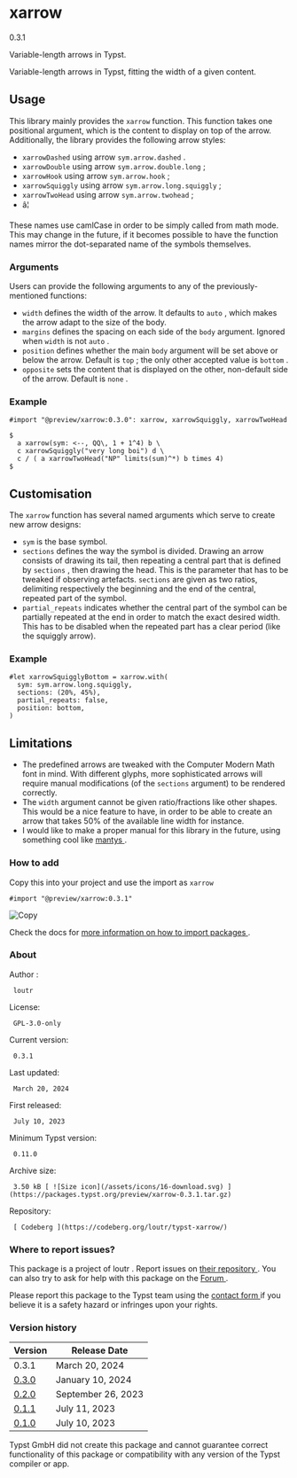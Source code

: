 #  xarrow

0.3.1

Variable-length arrows in Typst.

Variable-length arrows in Typst, fitting the width of a given content.

##  Usage

This library mainly provides the ` xarrow ` function. This function takes one
positional argument, which is the content to display on top of the arrow.
Additionally, the library provides the following arrow styles:

  * ` xarrowDashed ` using arrow ` sym.arrow.dashed ` . 
  * ` xarrowDouble ` using arrow ` sym.arrow.double.long ` ; 
  * ` xarrowHook ` using arrow ` sym.arrow.hook ` ; 
  * ` xarrowSquiggly ` using arrow ` sym.arrow.long.squiggly ` ; 
  * ` xarrowTwoHead ` using arrow ` sym.arrow.twohead ` ; 
  * â¦ 

These names use camlCase in order to be simply called from math mode. This may
change in the future, if it becomes possible to have the function names mirror
the dot-separated name of the symbols themselves.

###  Arguments

Users can provide the following arguments to any of the previously-mentioned
functions:

  * ` width ` defines the width of the arrow. It defaults to ` auto ` , which makes the arrow adapt to the size of the body. 
  * ` margins ` defines the spacing on each side of the ` body ` argument. Ignored when ` width ` is not ` auto ` . 
  * ` position ` defines whether the main ` body ` argument will be set above or below the arrow. Default is ` top ` ; the only other accepted value is ` bottom ` . 
  * ` opposite ` sets the content that is displayed on the other, non-default side of the arrow. Default is ` none ` . 

###  Example

    
    
    #import "@preview/xarrow:0.3.0": xarrow, xarrowSquiggly, xarrowTwoHead
    
    $
      a xarrow(sym: <--, QQ\, 1 + 1^4) b \
      c xarrowSquiggly("very long boi") d \
      c / ( a xarrowTwoHead("NP" limits(sum)^*) b times 4)
    $
    

##  Customisation

The ` xarrow ` function has several named arguments which serve to create new
arrow designs:

  * ` sym ` is the base symbol. 
  * ` sections ` defines the way the symbol is divided. Drawing an arrow consists of drawing its tail, then repeating a central part that is defined by ` sections ` , then drawing the head. This is the parameter that has to be tweaked if observing artefacts. ` sections ` are given as two ratios, delimiting respectively the beginning and the end of the central, repeated part of the symbol. 
  * ` partial_repeats ` indicates whether the central part of the symbol can be partially repeated at the end in order to match the exact desired width. This has to be disabled when the repeated part has a clear period (like the squiggly arrow). 

###  Example

    
    
    #let xarrowSquigglyBottom = xarrow.with(
      sym: sym.arrow.long.squiggly,
      sections: (20%, 45%),
      partial_repeats: false,
      position: bottom,
    )
    

##  Limitations

  * The predefined arrows are tweaked with the Computer Modern Math font in mind. With different glyphs, more sophisticated arrows will require manual modifications (of the ` sections ` argument) to be rendered correctly. 
  * The ` width ` argument cannot be given ratio/fractions like other shapes. This would be a nice feature to have, in order to be able to create an arrow that takes 50% of the available line width for instance. 
  * I would like to make a proper manual for this library in the future, using something cool like [ mantys ](https://github.com/jneug/typst-mantys) . 

###  How to add

Copy this into your project and use the import as  ` xarrow `

    
    
    #import "@preview/xarrow:0.3.1"

![Copy](/assets/icons/16-copy.svg)

Check the docs for  [ more information on how to import packages
](https://typst.app/docs/reference/scripting/#packages) .

###  About

Author  :

     loutr 
License:

     GPL-3.0-only 
Current version:

     0.3.1 
Last updated:

     March 20, 2024 
First released:

     July 10, 2023 
Minimum Typst version:

     0.11.0 
Archive size:

     3.50 kB [ ![Size icon](/assets/icons/16-download.svg) ](https://packages.typst.org/preview/xarrow-0.3.1.tar.gz)
Repository:

     [ Codeberg ](https://codeberg.org/loutr/typst-xarrow/)

###  Where to report issues?

This  package  is a project of  loutr  .  Report issues on  [ their repository
](https://codeberg.org/loutr/typst-xarrow/) .  You can also try to ask for
help with this  package  on the  [ Forum ](https://forum.typst.app) .

Please report this  package  to the Typst team using the  [ contact form
](https://typst.app/contact) if you believe it is a safety hazard or infringes
upon your rights.

###  Version history

Version  |  Release Date   
---|---  
0.3.1  |  March 20, 2024   
[ 0.3.0 ](https://typst.app/universe/package/xarrow/0.3.0/) |  January 10, 2024   
[ 0.2.0 ](https://typst.app/universe/package/xarrow/0.2.0/) |  September 26, 2023   
[ 0.1.1 ](https://typst.app/universe/package/xarrow/0.1.1/) |  July 11, 2023   
[ 0.1.0 ](https://typst.app/universe/package/xarrow/0.1.0/) |  July 10, 2023   
  
Typst GmbH did not create this  package  and cannot guarantee correct
functionality of this  package  or compatibility with any version of the Typst
compiler or app.

